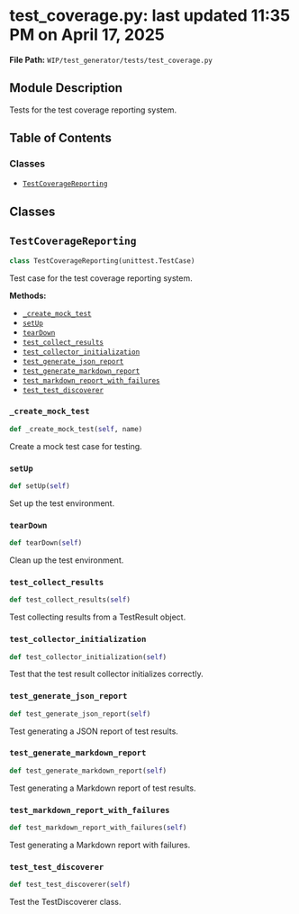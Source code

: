# test_coverage.py: last updated 11:35 PM on April 17, 2025

**File Path:** `WIP/test_generator/tests/test_coverage.py`

## Module Description

Tests for the test coverage reporting system.

## Table of Contents

### Classes

- [`TestCoverageReporting`](#testcoveragereporting)

## Classes

## `TestCoverageReporting`

```python
class TestCoverageReporting(unittest.TestCase)
```

Test case for the test coverage reporting system.

**Methods:**

- [`_create_mock_test`](#_create_mock_test)
- [`setUp`](#setup)
- [`tearDown`](#teardown)
- [`test_collect_results`](#test_collect_results)
- [`test_collector_initialization`](#test_collector_initialization)
- [`test_generate_json_report`](#test_generate_json_report)
- [`test_generate_markdown_report`](#test_generate_markdown_report)
- [`test_markdown_report_with_failures`](#test_markdown_report_with_failures)
- [`test_test_discoverer`](#test_test_discoverer)

### `_create_mock_test`

```python
def _create_mock_test(self, name)
```

Create a mock test case for testing.

### `setUp`

```python
def setUp(self)
```

Set up the test environment.

### `tearDown`

```python
def tearDown(self)
```

Clean up the test environment.

### `test_collect_results`

```python
def test_collect_results(self)
```

Test collecting results from a TestResult object.

### `test_collector_initialization`

```python
def test_collector_initialization(self)
```

Test that the test result collector initializes correctly.

### `test_generate_json_report`

```python
def test_generate_json_report(self)
```

Test generating a JSON report of test results.

### `test_generate_markdown_report`

```python
def test_generate_markdown_report(self)
```

Test generating a Markdown report of test results.

### `test_markdown_report_with_failures`

```python
def test_markdown_report_with_failures(self)
```

Test generating a Markdown report with failures.

### `test_test_discoverer`

```python
def test_test_discoverer(self)
```

Test the TestDiscoverer class.
